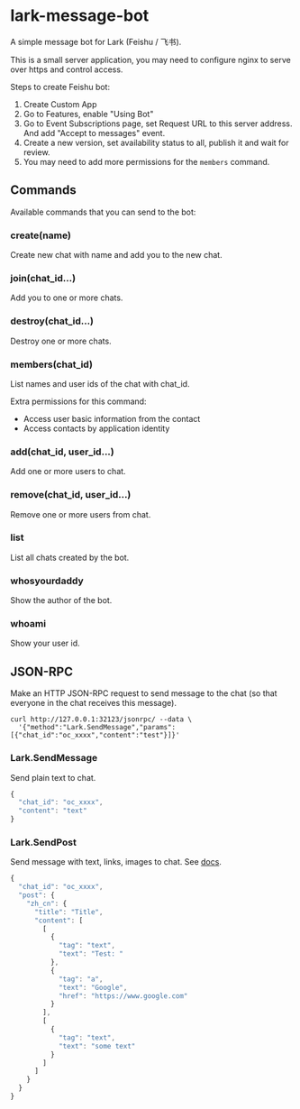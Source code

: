 # lark-message-bot

A simple message bot for Lark (Feishu / 飞书).

This is a small server application, you may need to configure nginx to serve
over https and control access.

Steps to create Feishu bot:

1. Create Custom App
2. Go to Features, enable "Using Bot"
3. Go to Event Subscriptions page, set Request URL to this server address.
   And add "Accept to messages" event.
4. Create a new version, set availability status to all, publish it and wait
   for review.
5. You may need to add more permissions for the `members` command.

## Commands

Available commands that you can send to the bot:

### create(name)

Create new chat with name and add you to the new chat.

### join(chat_id...)

Add you to one or more chats.

### destroy(chat_id...)

Destroy one or more chats.

### members(chat_id)

List names and user ids of the chat with chat_id.

Extra permissions for this command:
- Access user basic information from the contact
- Access contacts by application identity

### add(chat_id, user_id...)

Add one or more users to chat.

### remove(chat_id, user_id...)

Remove one or more users from chat.

### list

List all chats created by the bot.

### whosyourdaddy

Show the author of the bot.

### whoami

Show your user id.

## JSON-RPC

Make an HTTP JSON-RPC request to send message to the chat (so that everyone in
the chat receives this message).

```
curl http://127.0.0.1:32123/jsonrpc/ --data \
  '{"method":"Lark.SendMessage","params":[{"chat_id":"oc_xxxx","content":"test"}]}'
```

### Lark.SendMessage

Send plain text to chat.

```js
{
  "chat_id": "oc_xxxx",
  "content": "text"
}
```

### Lark.SendPost

Send message with text, links, images to chat.
See [docs](https://open.feishu.cn/document/ukTMukTMukTM/uMDMxEjLzATMx4yMwETM).

```js
{
  "chat_id": "oc_xxxx",
  "post": {
    "zh_cn": {
      "title": "Title",
      "content": [
        [
          {
            "tag": "text",
            "text": "Test: "
          },
          {
            "tag": "a",
            "text": "Google",
            "href": "https://www.google.com"
          }
        ],
        [
          {
            "tag": "text",
            "text": "some text"
          }
        ]
      ]
    }
  }
}
```

